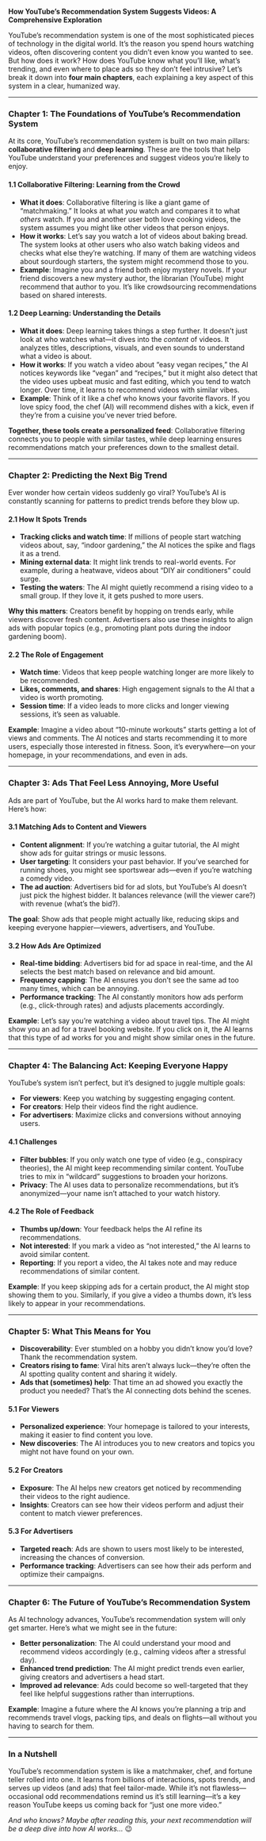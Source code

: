 **How YouTube’s Recommendation System Suggests Videos: A Comprehensive Exploration**

YouTube’s recommendation system is one of the most sophisticated pieces of technology in the digital world. It’s the reason you spend hours watching videos, often discovering content you didn’t even know you wanted to see. But how does it work? How does YouTube know what you’ll like, what’s trending, and even where to place ads so they don’t feel intrusive? Let’s break it down into **four main chapters**, each explaining a key aspect of this system in a clear, humanized way.

---

### **Chapter 1: The Foundations of YouTube’s Recommendation System**

At its core, YouTube’s recommendation system is built on two main pillars: **collaborative filtering** and **deep learning**. These are the tools that help YouTube understand your preferences and suggest videos you’re likely to enjoy.

#### **1.1 Collaborative Filtering: Learning from the Crowd**
- **What it does**: Collaborative filtering is like a giant game of “matchmaking.” It looks at what *you* watch and compares it to what *others* watch. If you and another user both love cooking videos, the system assumes you might like other videos that person enjoys.
- **How it works**: Let’s say you watch a lot of videos about baking bread. The system looks at other users who also watch baking videos and checks what else they’re watching. If many of them are watching videos about sourdough starters, the system might recommend those to you.
- **Example**: Imagine you and a friend both enjoy mystery novels. If your friend discovers a new mystery author, the librarian (YouTube) might recommend that author to you. It’s like crowdsourcing recommendations based on shared interests.

#### **1.2 Deep Learning: Understanding the Details**
- **What it does**: Deep learning takes things a step further. It doesn’t just look at who watches what—it dives into the *content* of videos. It analyzes titles, descriptions, visuals, and even sounds to understand what a video is about.
- **How it works**: If you watch a video about “easy vegan recipes,” the AI notices keywords like “vegan” and “recipes,” but it might also detect that the video uses upbeat music and fast editing, which you tend to watch longer. Over time, it learns to recommend videos with similar vibes.
- **Example**: Think of it like a chef who knows your favorite flavors. If you love spicy food, the chef (AI) will recommend dishes with a kick, even if they’re from a cuisine you’ve never tried before.

**Together, these tools create a personalized feed**: Collaborative filtering connects you to people with similar tastes, while deep learning ensures recommendations match your preferences down to the smallest detail.

---

### **Chapter 2: Predicting the Next Big Trend**

Ever wonder how certain videos suddenly go viral? YouTube’s AI is constantly scanning for patterns to predict trends before they blow up.

#### **2.1 How It Spots Trends**
- **Tracking clicks and watch time**: If millions of people start watching videos about, say, “indoor gardening,” the AI notices the spike and flags it as a trend.
- **Mining external data**: It might link trends to real-world events. For example, during a heatwave, videos about “DIY air conditioners” could surge.
- **Testing the waters**: The AI might quietly recommend a rising video to a small group. If they love it, it gets pushed to more users.

**Why this matters**: Creators benefit by hopping on trends early, while viewers discover fresh content. Advertisers also use these insights to align ads with popular topics (e.g., promoting plant pots during the indoor gardening boom).

#### **2.2 The Role of Engagement**
- **Watch time**: Videos that keep people watching longer are more likely to be recommended.
- **Likes, comments, and shares**: High engagement signals to the AI that a video is worth promoting.
- **Session time**: If a video leads to more clicks and longer viewing sessions, it’s seen as valuable.

**Example**: Imagine a video about “10-minute workouts” starts getting a lot of views and comments. The AI notices and starts recommending it to more users, especially those interested in fitness. Soon, it’s everywhere—on your homepage, in your recommendations, and even in ads.

---

### **Chapter 3: Ads That Feel Less Annoying, More Useful**

Ads are part of YouTube, but the AI works hard to make them relevant. Here’s how:

#### **3.1 Matching Ads to Content and Viewers**
- **Content alignment**: If you’re watching a guitar tutorial, the AI might show ads for guitar strings or music lessons.
- **User targeting**: It considers your past behavior. If you’ve searched for running shoes, you might see sportswear ads—even if you’re watching a comedy video.
- **The ad auction**: Advertisers bid for ad slots, but YouTube’s AI doesn’t just pick the highest bidder. It balances relevance (will the viewer care?) with revenue (what’s the bid?).

**The goal**: Show ads that people might actually like, reducing skips and keeping everyone happier—viewers, advertisers, and YouTube.

#### **3.2 How Ads Are Optimized**
- **Real-time bidding**: Advertisers bid for ad space in real-time, and the AI selects the best match based on relevance and bid amount.
- **Frequency capping**: The AI ensures you don’t see the same ad too many times, which can be annoying.
- **Performance tracking**: The AI constantly monitors how ads perform (e.g., click-through rates) and adjusts placements accordingly.

**Example**: Let’s say you’re watching a video about travel tips. The AI might show you an ad for a travel booking website. If you click on it, the AI learns that this type of ad works for you and might show similar ones in the future.

---

### **Chapter 4: The Balancing Act: Keeping Everyone Happy**

YouTube’s system isn’t perfect, but it’s designed to juggle multiple goals:
- **For viewers**: Keep you watching by suggesting engaging content.
- **For creators**: Help their videos find the right audience.
- **For advertisers**: Maximize clicks and conversions without annoying users.

#### **4.1 Challenges**
- **Filter bubbles**: If you only watch one type of video (e.g., conspiracy theories), the AI might keep recommending similar content. YouTube tries to mix in “wildcard” suggestions to broaden your horizons.
- **Privacy**: The AI uses data to personalize recommendations, but it’s anonymized—your name isn’t attached to your watch history.

#### **4.2 The Role of Feedback**
- **Thumbs up/down**: Your feedback helps the AI refine its recommendations.
- **Not interested**: If you mark a video as “not interested,” the AI learns to avoid similar content.
- **Reporting**: If you report a video, the AI takes note and may reduce recommendations of similar content.

**Example**: If you keep skipping ads for a certain product, the AI might stop showing them to you. Similarly, if you give a video a thumbs down, it’s less likely to appear in your recommendations.

---

### **Chapter 5: What This Means for You**

- **Discoverability**: Ever stumbled on a hobby you didn’t know you’d love? Thank the recommendation system.
- **Creators rising to fame**: Viral hits aren’t always luck—they’re often the AI spotting quality content and sharing it widely.
- **Ads that (sometimes) help**: That time an ad showed you exactly the product you needed? That’s the AI connecting dots behind the scenes.

#### **5.1 For Viewers**
- **Personalized experience**: Your homepage is tailored to your interests, making it easier to find content you love.
- **New discoveries**: The AI introduces you to new creators and topics you might not have found on your own.

#### **5.2 For Creators**
- **Exposure**: The AI helps new creators get noticed by recommending their videos to the right audience.
- **Insights**: Creators can see how their videos perform and adjust their content to match viewer preferences.

#### **5.3 For Advertisers**
- **Targeted reach**: Ads are shown to users most likely to be interested, increasing the chances of conversion.
- **Performance tracking**: Advertisers can see how their ads perform and optimize their campaigns.

---

### **Chapter 6: The Future of YouTube’s Recommendation System**

As AI technology advances, YouTube’s recommendation system will only get smarter. Here’s what we might see in the future:
- **Better personalization**: The AI could understand your mood and recommend videos accordingly (e.g., calming videos after a stressful day).
- **Enhanced trend prediction**: The AI might predict trends even earlier, giving creators and advertisers a head start.
- **Improved ad relevance**: Ads could become so well-targeted that they feel like helpful suggestions rather than interruptions.

**Example**: Imagine a future where the AI knows you’re planning a trip and recommends travel vlogs, packing tips, and deals on flights—all without you having to search for them.

---

### **In a Nutshell**

YouTube’s recommendation system is like a matchmaker, chef, and fortune teller rolled into one. It learns from billions of interactions, spots trends, and serves up videos (and ads) that feel tailor-made. While it’s not flawless—occasional odd recommendations remind us it’s still learning—it’s a key reason YouTube keeps us coming back for “just one more video.”

*And who knows? Maybe after reading this, your next recommendation will be a deep dive into how AI works…* 😉
